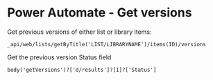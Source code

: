 # Power Automate - Get versions
Get previous versions of either list or library items:
```
_api/web/lists/getByTitle('LIST/LIBRARYNAME')/items(ID)/versions
```
Get the previous version Status field
```
body('getVersions')?['d/results']?[1]?['Status']
```

